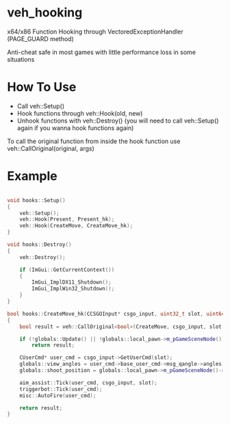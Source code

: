 # veh_hooking
x64/x86 Function Hooking through VectoredExceptionHandler (PAGE_GUARD method)

Anti-cheat safe in most games with little performance loss in some situations

# How To Use
- Call veh::Setup()
- Hook functions through veh::Hook(old, new)
- Unhook functions with veh::Destroy() (you will need to call veh::Setup() again if you wanna hook functions again)

To call the original function from inside the hook function use veh::CallOriginal<ReturnType>(original, args)

# Example
```cpp

void hooks::Setup()
{
    veh::Setup();
    veh::Hook(Present, Present_hk);
    veh::Hook(CreateMove, CreateMove_hk);
}

void hooks::Destroy()
{
    veh::Destroy();

    if (ImGui::GetCurrentContext())
    {
        ImGui_ImplDX11_Shutdown();
        ImGui_ImplWin32_Shutdown();
    }
}

bool hooks::CreateMove_hk(CCSGOInput* csgo_input, uint32_t slot, uint64_t a3, uint8_t a4)
{
    bool result = veh::CallOriginal<bool>(CreateMove, csgo_input, slot, a3, a4);

    if (!globals::Update() || !globals::local_pawn->m_pGameSceneNode())
        return result;

    CUserCmd* user_cmd = csgo_input->GetUserCmd(slot);
    globals::view_angles = user_cmd->base_user_cmd->msg_qangle->angles;
    globals::shoot_position = globals::local_pawn->m_pGameSceneNode()->m_vecAbsOrigin() + globals::local_pawn->m_vecViewOffset();

    aim_assist::Tick(user_cmd, csgo_input, slot);
    triggerbot::Tick(user_cmd);
    misc::AutoFire(user_cmd);

    return result;
}
```
